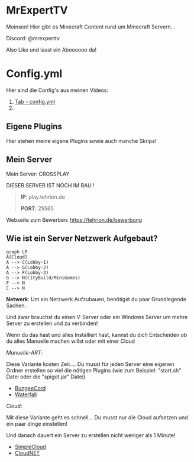 # MrExpertTV

Moinsen! Hier gibt es Minecraft Content rund um Minecraft Servern... 

Discord: @mrexperttv 

Also Like und lasst ein Aboooooo da!


# Config.yml

Hier sind die Config's aus meinen Videos:

 1. [Tab - config.yml](https://github.com/MrExpertTV/Youtube/tree/main/TAB%20Config)
 2.  

## Eigene Plugins

Hier stehen meine eigene Plugins sowie auch manche Skrips!

## Mein Server

Mein Server: 
CROSSPLAY 

DIESER SERVER IST NOCH IM BAU !

> **IP**: play.tehrion.de
> 
> **PORT**: 25565 


Webseite zum Bewerben: https://tehrion.de/bewerbung


## Wie ist ein Server Netzwerk Aufgebaut?

```mermaid
graph LR
A[Cloud]
A --> C(Lobby-1) 
A --> G(Lobby-2)
A --> F(Lobby-3)
G --> N(CityBuild/MiniGames)
F --> N
C --> N
```
**Netwerk**: 
Um ein Netzwerk Aufzubauen, benötigst du paar Grundlegende Sachen.

Und zwar brauchst du einen V-Server oder ein Windows Server um mehre Server zu erstellen und zu verbinden!

Wenn du das hast und alles Installiert hast, kannst du dich Entscheiden ob du alles Manuelle machen willst oder mit einer Cloud 

*Manuelle-ART*: 

Diese Variante kosten Zeit.... Du musst für jeden Server eine eigenen Ordner erstellen so viel die nötigen Plugins (wie zum Beispiel: "start.sh" Datei oder die "spigot.jar" Datei)

 - [BungeeCord](https://www.spigotmc.org/wiki/bungeecord/)
 - [Waterfall](https://papermc.io/software/waterfall)
 
 *Cloud*:

Mit diese Variante geht es schnell... Du musst nur die Cloud aufsetzen und ein paar dinge einstellen! 

Und danach dauert ein Server zu erstellen nicht weniger als 1 Minute! 
 
 - [SimpleCloud](https://simplecloud.app)
 - [CloudNET](https://cloudnetservice.eu/de/docs/3.4/)

